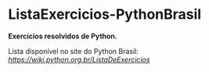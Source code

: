# ListaExercicios-PythonBrasil
**Exercícios resolvidos de Python.**

Lista disponível no site do Python Brasil:
_https://wiki.python.org.br/ListaDeExercicios_
